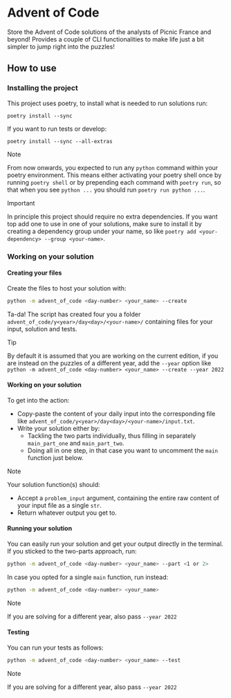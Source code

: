 # Advent of Code

Store the Advent of Code solutions of the analysts of Picnic France and beyond! Provides a couple of CLI functionalities to make life just a bit simpler to jump right into the puzzles!

## How to use

### Installing the project
This project uses poetry, to install what is needed to run solutions run:
```
poetry install --sync
```
If you want to run tests or develop:
```
poetry install --sync --all-extras
```

> [!NOTE]
> From now onwards, you expected to run any `python` command within your poetry environment. This means either activating your poetry shell once by running `poetry shell` or by prepending each command with `poetry run`, so that when you see `python ...` you should run `poetry run python ...`.

> [!IMPORTANT]
> In principle this project should require no extra dependencies. If you want top add one to use in one of your solutions, make sure to install it by creating a dependency group under your name, so like `poetry add <your-dependency> --group <your-name>`.

### Working on your solution

#### Creating your files
Create the files to host your solution with:
```bash
python -m advent_of_code <day-number> <your_name> --create
```
Ta-da! The script has created four you a folder `advent_of_code/y<year>/day<day>/<your-name>/` containing files for your input, solution and tests.

> [!TIP]
> By default it is assumed that you are working on the current edition, if you are instead on the puzzles of a different year, add the `--year` option like `python -m advent_of_code <day-number> <your_name> --create --year 2022`

#### Working on your solution
To get into the action:
- Copy-paste the content of your daily input into the corresponding file like `advent_of_code/y<year>/day<day>/<your-name>/input.txt`.
- Write your solution either by:
  - Tackling the two parts individually, thus filling in separately `main_part_one` and `main_part_two`.
  - Doing all in one step, in that case you want to uncomment the `main` function just below.

> [!NOTE]
> Your solution function(s) should:
> - Accept a `problem_input` argument, containing the entire raw content of your input file as a single `str`.
> - Return whatever output you get to.

#### Running your solution

You can easily run your solution and get your output directly in the terminal.
If you sticked to the two-parts approach, run:
```bash
python -m advent_of_code <day-number> <your_name> --part <1 or 2>
```

In case you opted for a single `main` function, run instead:
```bash
python -m advent_of_code <day-number> <your_name>
```

> [!NOTE]
> If you are solving for a different year, also pass `--year 2022`

#### Testing

You can run your tests as follows:

```bash
python -m advent_of_code <day-number> <your_name> --test
```

> [!NOTE]
> If you are solving for a different year, also pass `--year 2022`
